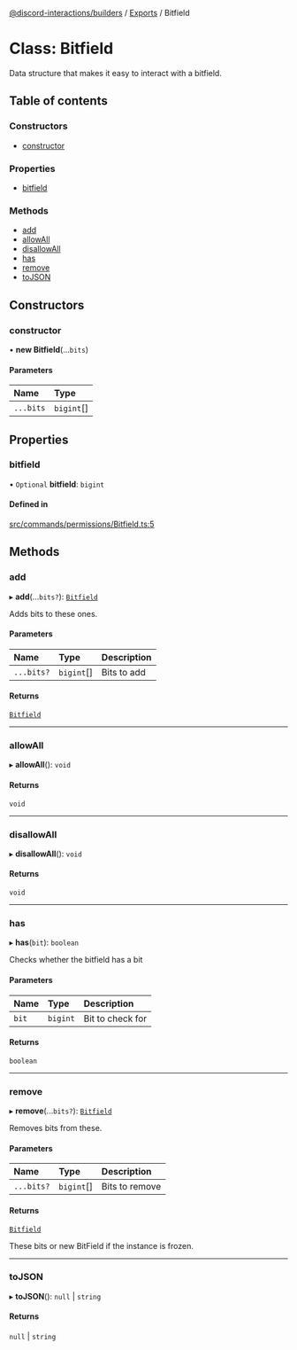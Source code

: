 [@discord-interactions/builders](../README.md) / [Exports](../modules.md) / Bitfield

# Class: Bitfield

Data structure that makes it easy to interact with a bitfield.

## Table of contents

### Constructors

- [constructor](Bitfield.md#constructor)

### Properties

- [bitfield](Bitfield.md#bitfield)

### Methods

- [add](Bitfield.md#add)
- [allowAll](Bitfield.md#allowall)
- [disallowAll](Bitfield.md#disallowall)
- [has](Bitfield.md#has)
- [remove](Bitfield.md#remove)
- [toJSON](Bitfield.md#tojson)

## Constructors

### constructor

• **new Bitfield**(...`bits`)

#### Parameters

| Name | Type |
| :------ | :------ |
| `...bits` | `bigint`[] |

## Properties

### bitfield

• `Optional` **bitfield**: `bigint`

#### Defined in

[src/commands/permissions/Bitfield.ts:5](https://github.com/ssMMiles/discord-interactions/blob/e15756f/packages/builders/src/commands/permissions/Bitfield.ts#L5)

## Methods

### add

▸ **add**(...`bits?`): [`Bitfield`](Bitfield.md)

Adds bits to these ones.

#### Parameters

| Name | Type | Description |
| :------ | :------ | :------ |
| `...bits?` | `bigint`[] | Bits to add |

#### Returns

[`Bitfield`](Bitfield.md)

___

### allowAll

▸ **allowAll**(): `void`

#### Returns

`void`

___

### disallowAll

▸ **disallowAll**(): `void`

#### Returns

`void`

___

### has

▸ **has**(`bit`): `boolean`

Checks whether the bitfield has a bit

#### Parameters

| Name | Type | Description |
| :------ | :------ | :------ |
| `bit` | `bigint` | Bit to check for |

#### Returns

`boolean`

___

### remove

▸ **remove**(...`bits?`): [`Bitfield`](Bitfield.md)

Removes bits from these.

#### Parameters

| Name | Type | Description |
| :------ | :------ | :------ |
| `...bits?` | `bigint`[] | Bits to remove |

#### Returns

[`Bitfield`](Bitfield.md)

These bits or new BitField if the instance is frozen.

___

### toJSON

▸ **toJSON**(): ``null`` \| `string`

#### Returns

``null`` \| `string`
